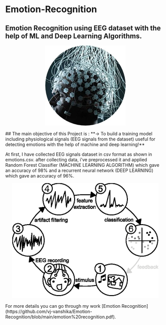 # Emotion-Recognition

## Emotion Recognition using EEG dataset with the help of ML and Deep Learning Algorithms.
<p align="center">
<img  src="https://github.com/vj-vanshika/Emotion-Recognition/blob/main/assets/Picture1.jpg" class="center">
</p>
## The main objective of this Project is :
**-> To build a training model including physiological signals (EEG signals from the dataset) useful for detecting emotions with the help of machine and deep learning!**

At first, I have collected EEG signals dataset in csv format as shown in emotions.csv.
after collecting data, i've preprocessed it and applied Random Forest Classifier (MACHINE LEARNING ALGORITHM)  which gave an accuracy of 98% and a recurrent neural network (DEEP LEARNING) which gave an accuracy of 96%. 
<p align="center">
<img  src="https://github.com/vj-vanshika/Emotion-Recognition/blob/main/assets/Picture2.png" class="center">
</p>
For more details you can go through my work  [Emotion Recognition](https://github.com/vj-vanshika/Emotion-Recognition/blob/main/emotion%20recognition.pdf).
